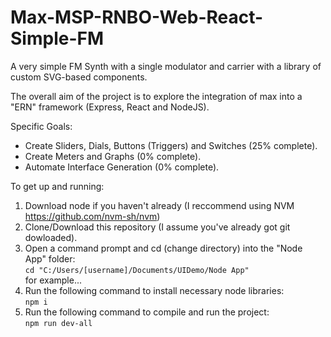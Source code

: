 # Max-MSP-RNBO-Web-React-Simple-FM
A very simple FM Synth with a single modulator and carrier with a library of custom SVG-based components.

The overall aim of the project is to explore the integration of max into a "ERN" framework (Express, React and NodeJS).

Specific Goals:
- Create Sliders, Dials, Buttons (Triggers) and Switches (25% complete).
- Create Meters and Graphs (0% complete).
- Automate Interface Generation (0% complete).

To get up and running:  
1. Download node if you haven't already (I reccommend using NVM https://github.com/nvm-sh/nvm)  
2. Clone/Download this repository (I assume you've already got git dowloaded).  
3. Open a command prompt and cd (change directory) into the "Node App" folder:  
  ```cd "C:/Users/[username]/Documents/UIDemo/Node App"```  
  for example...
4. Run the following command to install necessary node libraries:    
```npm i```  
5. Run the following command to compile and run the project:  
```npm run dev-all```  
